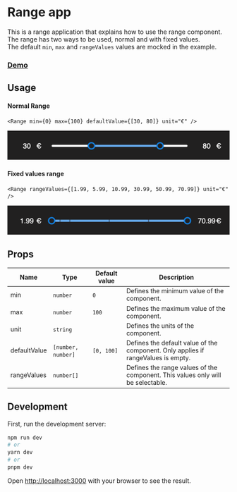 # Range app

This is a range application that explains how to use the range component.  
The range has two ways to be used, normal and with fixed values.  
The default `min`, `max` and `rangeValues` values are mocked in the example.

### [Demo](https://react-range-app.vercel.app/)

## Usage

#### Normal Range

```tsx
<Range min={0} max={100} defaultValue={[30, 80]} unit="€" />
```

![img_1.png](public/img_1.png)

#### Fixed values range

```tsx
<Range rangeValues={[1.99, 5.99, 10.99, 30.99, 50.99, 70.99]} unit="€" />
```

![img_2.png](public/img_2.png)

## Props

| Name         | Type               | Default value | Description                                                                       |
| ------------ | ------------------ | ------------- | --------------------------------------------------------------------------------- |
| min          | `number`           | `0`           | Defines the minimum value of the component.                                       |
| max          | `number`           | `100`         | Defines the maximum value of the component.                                       |
| unit         | `string`           |               | Defines the units of the component.                                               |
| defaultValue | `[number, number]` | `[0, 100]`    | Defines the default value of the component. Only applies if rangeValues is empty. |
| rangeValues  | `number[]`         |               | Defines the range values of the component. This values only will be selectable.   |

## Development

First, run the development server:

```bash
npm run dev
# or
yarn dev
# or
pnpm dev
```

Open [http://localhost:3000](http://localhost:3000) with your browser to see the result.
